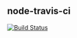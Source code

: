 ## node-travis-ci

[![Build Status](https://travis-ci.com/shreedhar-hegde/node-travis.svg?branch=master)](https://travis-ci.com/shreedhar-hegde/node-travis)
